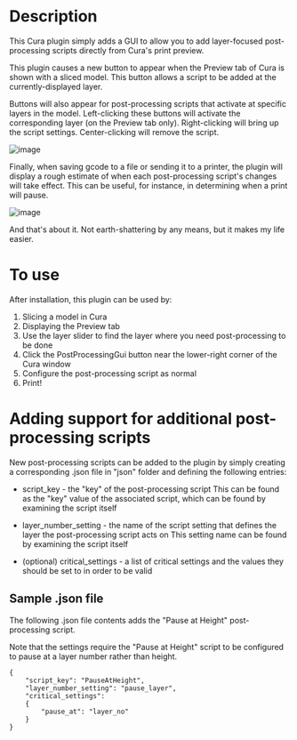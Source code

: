 # Description

This Cura plugin simply adds a GUI to allow you to add layer-focused post-processing scripts directly from Cura's print preview.

This plugin causes a new button to appear when the Preview tab of Cura is shown with a sliced model.  This button allows a script to be added at the currently-displayed layer.

Buttons will also appear for post-processing scripts that activate at specific layers in the model. Left-clicking these buttons will activate the corresponding layer (on the Preview tab only).  Right-clicking will bring up the script settings.  Center-clicking will remove the script.

![image](https://github.com/kartchnb/PostProcessingGui/assets/54730012/4fd307de-c342-4022-99ea-efa8d2d4389f)

Finally, when saving gcode to a file or sending it to a printer, the plugin will display a rough estimate of when each post-processing script's changes will take effect.  This can be useful, for instance, in determining when a print will pause.

![image](https://github.com/kartchnb/PostProcessingGui/assets/54730012/27e17d06-5c89-42c3-9547-a185831e31c0)

And that's about it.  Not earth-shattering by any means, but it makes my life easier.

# To use

After installation, this plugin can be used by:

1. Slicing a model in Cura
2. Displaying the Preview tab
3. Use the layer slider to find the layer where you need post-processing to be done
4. Click the PostProcessingGui button near the lower-right corner of the Cura window
5. Configure the post-processing script as normal
6. Print!

# Adding support for additional post-processing scripts

New post-processing scripts can be added to the plugin by simply creating a corresponding .json file in "json" folder and defining the following entries:

- script_key - the "key" of the post-processing script
  This can be found as the "key" value of the associated script, which can be found by examining the script itself

- layer_number_setting - the name of the script setting that defines the layer the post-processing script acts on
  This setting name can be found by examining the script itself

- (optional) critical_settings - a list of critical settings and the values they should be set to in order to be valid

## Sample .json file
The following .json file contents adds the "Pause at Height" post-processing script.

Note that the settings require the "Pause at Height" script to be configured to
pause at a layer number rather than height.

```
{
    "script_key": "PauseAtHeight",
    "layer_number_setting": "pause_layer",
    "critical_settings":
    {
        "pause_at": "layer_no"
    }
}
```
